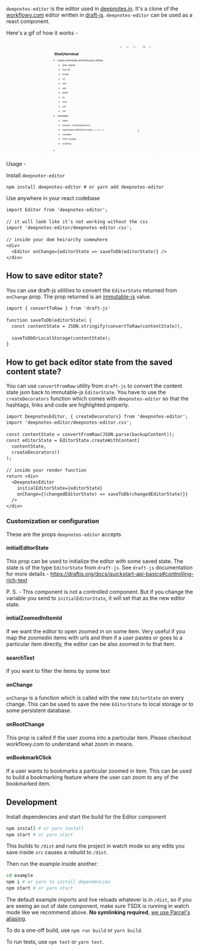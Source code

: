 `deepnotes-editor` is the editor used in [deepnotes.in](https://deepnotes.in).
It's a clone of the [workflowy.com](https://workflowy.com) editor written in
[draft-js](https://draftjs.org/). `deepnotes-editor` can be used as a react
component.

Here's a gif of how it works - 

![deepnotes editor demo](deepnotes-editor-demo.gif)

Usage -

Install `deepnoter-editor`

```shell
npm install deepnotes-editor # or yarn add deepnotes-editor
```

Use anywhere in your react codebase

```
import Editor from 'deepnotes-editor';

// it will look like it's not working without the css
import 'deepnotes-editor/deepnotes-editor.css';

// inside your dom heirarchy somewhere
<div>
  <Editor onChange={editorState => saveToDb(editorState)} />
</div>
```

## How to save editor state?
You can use draft-js utilities to convert the `EditorState` returned from
`onChange` prop. The prop returned is an [immutable-js](https://immutable-js.github.io/immutable-js/) value.


```
import { convertToRaw } from 'draft-js'

function saveToDb(editorState) {
  const contentState = JSON.stringify(convertToRaw(contentState)),

  saveToDbOrLocalStorage(contentState);
}
```

## How to get back editor state from the saved content state?
You can use `convertFromRaw` utility from `draft-js` to convert the content
state json back to immutable-js `EditorState`. You have to use the
`createDecorators` function which comes with `deepnotes-editor` so that the
hashtags, links and code are highlighted properly.


```
import DeepnotesEditor, { createDecorators} from 'deepnotes-editor';
import 'deepnotes-editor/deepnotes-editor.css';

const contentState = convertFromRaw(JSON.parse(backupContent));
const editorState = EditorState.createWithContent(
  contentState,
  createDecorators()
);

// inside your render function
return <div>
  <DeepnotesEditor
    initialEditorState={editorState}
    onChange={(changedEditorState) => saveToDb(changedEditorState)}}
  />
</div>
```

### Customization or configuration
These are the props `deepnotes-editor` accepts

#### initialEditorState
This prop can be used to initialize the editor with some saved state. The state
is of the type `EditorState` from `draft-js`. See `draft-js` documentation for
more details - https://draftjs.org/docs/quickstart-api-basics#controlling-rich-text

P. S. - This component is not a controlled component. But if you change the
variable you send to `initialEditorState`, it will set that as the new editor
state. 

#### initialZoomedInItemId
If we want the editor to open zoomed in on some item. Very useful if you map the
zoomedin items with urls and then if a user pastes or goes to a particular item
directly, the editor can be also zoomed in to that item.

#### searchText
If you want to filter the items by some text

#### onChange
`onChange` is a function which is called with the new `EditorState` on every
change. This can be used to save the new `EditorState` to local storage or to
some persistent database.

#### onRootChange
This prop is called if the user zooms into a particular item. Please checkout
workflowy.com to understand what zoom in means.

#### onBookmarkClick
If a user wants to bookmarks a particular zoomed in item. This can be used to
build a bookmarking feature where the user can zoom to any of the bookmarked
item.

## Development
Install dependencies and start the build for the Editor component

```bash
npm install # or yarn install
npm start # or yarn start
```

This builds to `/dist` and runs the project in watch mode so any edits you save inside `src` causes a rebuild to `/dist`.

Then run the example inside another:

```bash
cd example
npm i # or yarn to install dependencies
npm start # or yarn start
```

The default example imports and live reloads whatever is in `/dist`, so if you are seeing an out of date component, make sure TSDX is running in watch mode like we recommend above. **No symlinking required**, [we use Parcel's aliasing](https://github.com/palmerhq/tsdx/pull/88/files).

To do a one-off build, use `npm run build` or `yarn build`.

To run tests, use `npm test` or `yarn test`.

